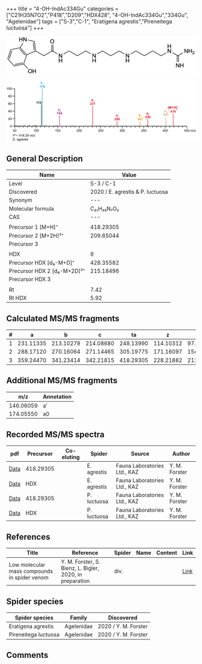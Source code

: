 +++
title = "4-OH-IndAc334Gu"
categories = ["C21H35N7O2","P418","D209","HDX428",
"4-OH-IndAc334Gu","334Gu",
"Agelenidae"]
tags = ["S-3","C-1",
"Eratigena agrestis","Pireneitega luctuosa"]
+++

![](/img/4-OH-IndAc334Gu.png)

![](/img_MSMS/418_4-OH-IndAc334Gu_Ea.png?classes=border)

## General Description

| Name                       | Value              |
|----------------------------|--------------------|
| Level                      | S-3 / C-1          |
| Discovered                 | 2020 / E. agrestis & P. luctuosa|
| Synonym                    | ---                |
| Molecular formula          | C₂₁H₃₅N₇O₂                   |
| CAS                        | ---                |
|                            |                    |
| Precursor 1 [M+H]⁺         | 418.29305                   |
| Precursor 2 [M+2H]²⁺       | 209.65044                   |
| Precursor 3                |                    |
|                            |                    |
| HDX                        | 9                   |
| Precursor HDX   [d₉-M+D]⁺   | 428.35582                   |
| Precursor HDX 2 [d₉-M+2D]²⁺ | 215.18496                   |
| Precursor HDX 3            |                    |
|                            |                    |
| Rt                         | 7.42                   |
| Rt HDX                     | 5.92                   |

## Calculated MS/MS fragments

| # | a         | b         | c         | ta        | z         | y         | tz        |
|---|-----------|-----------|-----------|-----------|-----------|-----------|-----------|
| 1 | 231.11335 | 213.10279 | 214.08680 | 248.13990 | 114.10312 | 97.07657 | 131.12967 |
| 2 | 288.17120 | 270.16064 | 271.14465 | 305.19775 | 171.16097 | 154.13442 | 188.18752 |
| 3 | 359.24470 | 341.23414 | 342.21815 | 418.29305 | 228.21882 | 211.19227 | 245.24537 |

## Additional MS/MS fragments

| m/z | Annotation |
|-----|------------|
| 146.06059    | a'   |
| 174.05550    | a0   |

## Recorded MS/MS spectra

| pdf                                             | Precursor | Co-eluting | Spider      | Source                       | Author        |
|-------------------------------------------------|-----------|------------|-------------|------------------------------|---------------|
| [Data](/pdf/E-agrestis/418_4-OH-IndAc334Gu_Ea.pdf)   | 418.29305 |            | E. agrestis | Fauna Laboratories Ltd., KAZ | Y. M. Forster |
| [Data](/pdf/E-agrestis/418_4-OH-IndAc334Gu_Ea_HDX.pdf)   | HDX |            | E. agrestis | Fauna Laboratories Ltd., KAZ | Y. M. Forster |
| [Data](/pdf/P-luctuosa/418_4-OH-IndAc334Gu_Pl.pdf) | 418.29305 |           | P. luctuosa | Fauna Laboratories Ltd., KAZ | Y. M. Forster |
| [Data](/pdf/P-luctuosa/418_4-OH-IndAc334Gu_Pl_HDX.pdf) | HDX |           | P. luctuosa | Fauna Laboratories Ltd., KAZ | Y. M. Forster |


## References

| Title | Reference | Spider | Name | Content | Link |
|-------|-----------|--------|------|---------|------|
| Low molecular mass compounds in spider venom      | Y. M. Forster, S. Bienz, L. Bigler, 2020, in preparation          | div.       |   |   | [Link](unknown) |

## Spider species

| Spider species     | Family     | Discovered           |
|--------------------|------------|----------------------|
| Eratigena agrestis | Agelenidae | 2020 / Y. M. Forster |
| Pireneitega luctuosa | Agelenidae | 2020 / Y. M. Forster |

## Comments